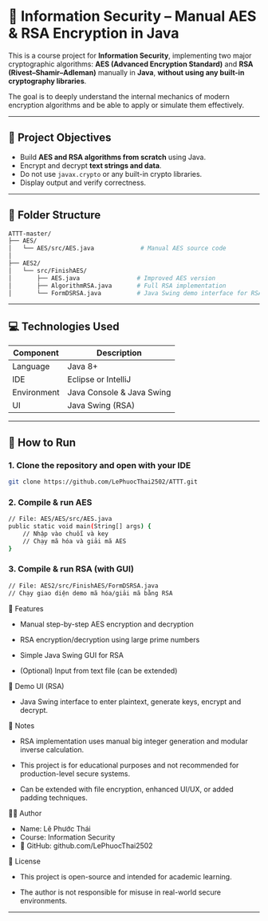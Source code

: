 # 🔐 Information Security – Manual AES & RSA Encryption in Java

This is a course project for **Information Security**, implementing two major cryptographic algorithms: **AES (Advanced Encryption Standard)** and **RSA (Rivest–Shamir–Adleman)** manually in **Java**, **without using any built-in cryptography libraries**.

The goal is to deeply understand the internal mechanics of modern encryption algorithms and be able to apply or simulate them effectively.

---

## 🎯 Project Objectives

- Build **AES and RSA algorithms from scratch** using Java.
- Encrypt and decrypt **text strings and data**.
- Do not use `javax.crypto` or any built-in crypto libraries.
- Display output and verify correctness.

---

## 📁 Folder Structure

```bash 
ATTT-master/
├── AES/
│   └── AES/src/AES.java             # Manual AES source code
│
├── AES2/
│   └── src/FinishAES/
│       ├── AES.java                # Improved AES version
│       ├── AlgorithmRSA.java       # Full RSA implementation
│       └── FormDSRSA.java          # Java Swing demo interface for RSA

```
---

## 💻 Technologies Used

| Component | Description |
|-----------|-------|
| Language  | Java 8+ |
| IDE | Eclipse or IntelliJ |
| Environment | Java Console & Java Swing |
| UI | Java Swing (RSA) |

---

## 🚀 How to Run

### 1. Clone the repository and open with your IDE

```bash
git clone https://github.com/LePhuocThai2502/ATTT.git

```
### 2. Compile & run AES
```bash
// File: AES/AES/src/AES.java
public static void main(String[] args) {
    // Nhập vào chuỗi và key
    // Chạy mã hóa và giải mã AES
}
```
### 3. Compile & run RSA (with GUI)
```bash
// File: AES2/src/FinishAES/FormDSRSA.java
// Chạy giao diện demo mã hóa/giải mã bằng RSA
```

🔐 Features
-    Manual step-by-step AES encryption and decryption

-    RSA encryption/decryption using large prime numbers

-    Simple Java Swing GUI for RSA

-    (Optional) Input from text file (can be extended)
 

 📸 Demo UI (RSA)
-  Java Swing interface to enter plaintext, generate keys, encrypt and decrypt.



📌 Notes
-    RSA implementation uses manual big integer generation and modular inverse calculation.

-    This project is for educational purposes and not recommended for production-level secure systems.

-    Can be extended with file encryption, enhanced UI/UX, or added padding techniques.

👨‍💻 Author

-  Name: Lê Phước Thái
-  Course: Information Security
-  🔗 GitHub: github.com/LePhuocThai2502

📜 License

-    This project is open-source and intended for academic learning.

-    The author is not responsible for misuse in real-world secure environments.

---


